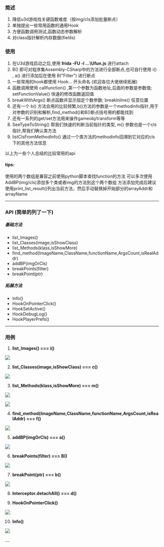 
### 简述
1. 降低u3d游戏找关键函数难度（按img/cls添加批量断点）
2. 单独提出一些常用函数的通用Hook
3. 方便函数调用测试,函数动态参数解析
4. 对class指针解析内存数据(fields)

### 使用
1. 在U3d游戏启动之后,使用 **frida -FU -l ...\Ufun.js** 进行attach
2. B() 即可对程序集Assembly-CSharp中的方法进行全部断点,也可自行使用 i() , a() 进行添加后在使用 B("Filter") 进行断点
3. 一些常用的hook都使用 Hook... 开头命名 (欢迎各位大佬继续拓展)
4. 函数调用使用 callfunction() ,第一个参数为函数地址,后面的参数是参数值; setFunctionValue() 快速的修改函数返回值
5. breakWithArgs() 断点函数并显示指定个数参数; breakInline() 任意位置
6. 还有一个 b() 方法会用的比较频繁,b()方法的参数是一个methodinfo指针,用于对参数的识别和解析,find_method()和B()断点括号用的都能找到
7. 还有一系列的get/set方法用来操作gameobj/transform等等
8. SeeTypeToString() 帮我们快速的判断当前指针的类型, m() 参数也是一个cls指针,帮我们确认类方法
9. listClsFromMethodInfo() 通过一个类方法的methodinfo回溯到它对应的cls下的其他方法信息
   
以上为一些个人总结的比较常用的api

#### tips:

使用的两个数组是兼容之前使用python脚本查找function的方法
可以多次使用AddBP(img/cls)添加多个类或者img的方法到这个两个数组
方法添加完成后建议使用print_list_result()列出当前方法，然后手动替换掉开始部分的arrayAddr和arrayName

---

### API (简单的列了一下)

##### 基础方法
- list_Images()
- list_Classes(image,isShowClass)
- list_Methods(klass,isShowMore)
- find_method(ImageName,ClassName,functionName,ArgsCount,isRealAddr)
- addBP(imgOrCls)
- breakPoints(filter)
- breakPoint(ptr)
##### 拓展方法
- Info()
- HookOnPointerClick()
- HookSetActive()
- HookDebugLog()
- HookPlayerPrefs()
---

### 用例
1. **list_Images()   ===   i()**
   
![](https://github.com/axhlzy/Il2CppDumperTool/blob/master/imgs/u3d_0.png)

2. **list_Classes(image,isShowClass)   ===   c()**
   
![](https://github.com/axhlzy/Il2CppDumperTool/blob/master/imgs/u3d_1.png)

3. **list_Methods(klass,isShowMore)   ===   m()**
   
![](https://github.com/axhlzy/Il2CppDumperTool/blob/master/imgs/u3d_2.png)

![](https://github.com/axhlzy/Il2CppDumperTool/blob/master/imgs/u3d_3.png)

4. **find_method(ImageName,ClassName,functionName,ArgsCount,isRealAddr)   ===   f()**
   
![](https://github.com/axhlzy/Il2CppDumperTool/blob/master/imgs/u3d_4.png)

5. **addBP(imgOrCls)   ===   a()**
   
![](https://github.com/axhlzy/Il2CppDumperTool/blob/master/imgs/u3d_5.png)

6. **breakPoints(filter)   ===   B()**
   
![](https://github.com/axhlzy/Il2CppDumperTool/blob/master/imgs/u3d_6.png)

7. **breakPoint(ptr)   ===   b()**
   
![](https://github.com/axhlzy/Il2CppDumperTool/blob/master/imgs/u3d_7.png)

8. **Interceptor.detachAll()   ===   d()** 

9. **HookOnPointerClick()**
   
![](https://github.com/axhlzy/Il2CppDumperTool/blob/master/imgs/u3d_8.png)

10. **Info()**
   
![](https://github.com/axhlzy/Il2CppDumperTool/blob/master/imgs/u3d_9.png)

....
